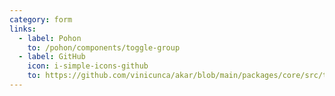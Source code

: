 ```yaml
---
category: form
links:
  - label: Pohon
    to: /pohon/components/toggle-group
  - label: GitHub
    icon: i-simple-icons-github
    to: https://github.com/vinicunca/akar/blob/main/packages/core/src/toggle-group/index.ts
---
```

